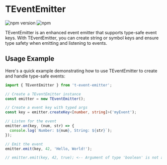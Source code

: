 # TEventEmitter

![npm version](https://img.shields.io/npm/v/t-event-emitter.svg)
![npm](https://img.shields.io/npm/dm/t-event-emitter.svg)

TEventEmitter is an enhanced event emitter that supports type-safe event keys. With TEventEmitter, you can create string or symbol keys and ensure type safety when emitting and listening to events.

## Usage Example

Here's a quick example demonstrating how to use TEventEmitter to create and handle type-safe events:

```typescript
import { TEventEmitter } from 't-event-emitter';

// Create a TEventEmitter instance
const emitter = new TEventEmitter();

// Create a event key with typed args
const key = emitter.createKey<[number, string]>('myEvent');

// Listen for the event
emitter.on(key, (num, str) => {
  console.log(`Number: ${num}, String: ${str}`);
});

// Emit the event
emitter.emit(key, 42, 'Hello, World!');

// emitter.emit(key, 42, true); <-- Argument of type 'boolean' is not assignable to parameter of type 'string'.

